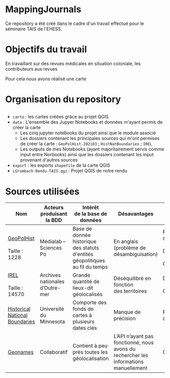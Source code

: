 # MappingJournals
Ce repository a été créé dans le cadre d'un travail effectué pour le séminaire TAIS de l'EHESS. 

# Objectifs du travail 
En travaillant sur des revues médicales en situation coloniale, les contributeurs aux revues 

Pour cela nous avons réalisé une carte 

# Organisation du repository

## 
* `carto` : les cartes créées grâce au projet QGIS
* `data` : L'ensemble des Jupyer Notebooks et données m'ayant permis de créer la carte
  * Les cinq jupyter notebooks du projet ainsi que le module associé
  * Les dossiers contenant les principales sources qui m'ont permises de créer la carte : `GeoPolHist-202103` ; `HistNatBoundaries` ; `IREL`
  * Les outputs de mes Notebooks (ayant majoritairement servis comme input entre Norbooks) ainsi que les dossiers contenant les input provenant d'autres sources
* `export` : les exports `shapefile` de la carte QGIS
* `LGrumbach-Rendu-TAIS.qgz` : Projet QGIS de notre rendu


# Sources utilisées 


| Nom                             	| Acteurs produisant la BDD       	| Intérêt<br>de la base de données                                                        	| Désavantages                                                                                	| Utilisé pour                                                    	|
|---------------------------------	|---------------------------------	|-----------------------------------------------------------------------------------------	|---------------------------------------------------------------------------------------------	|-----------------------------------------------------------------	|
| <a href="https://github.com/medialab/GeoPolHist.git"> GeoPolHist </a><br><br>Taille : 1228 	| Médialab – Sciences Po          	| Base de<br>donnée historique <br>des statuts d'entités géopolitiques<br>au fil du temps 	| En anglais <br>(problème de désambiguisation)                                               	| Fond de<br>carte<br><br>Désambiguisation<br><br>Géolocalisation 	|
| <a href="http://anom.archivesnationales.culture.gouv.fr/geo.php?ir=">IREL</a><br><br>Taille : 14570      	| Archives nationales d’Outre-mer 	| Grande<br>quantité de lieux-dit géolocalisés                                            	| Déséquilibré en fonction<br>des territoires                                                 	| Désambiguïsation<br><br>Géolocalisation                         	|
| <a href="https://www.arcgis.com/home/item.html?id=85e35d64d67f425c94ebca45dad6568a">Historical National Boundaries</a>  	| Université du Minnesota         	| Comporte des fonds de cartes à plusieurs dates clés                                     	| Manque de précision                                                                         	| Fond de<br>carte                                                	|
| <a href = "https://www.geonames.org" >Geonames </a>                         	| Collaboratif                    	| Contient à peu près toutes les<br>géolocalisation                                       	| L’API n’ayant pas fonctionné, nous <br>avons du rechercher les informations<br>manuellement 	| Géolocalisation                                                 	|

